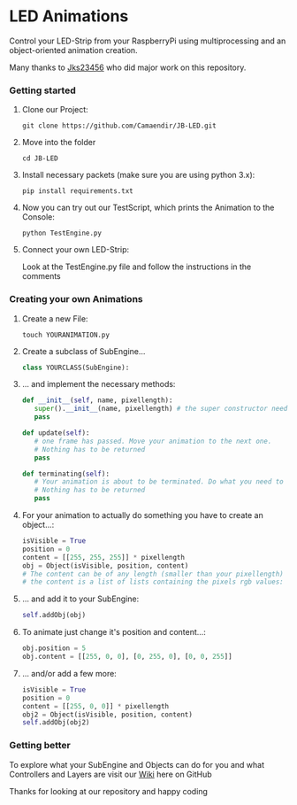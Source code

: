 # LED Animations


Control your LED-Strip from your RaspberryPi using multiprocessing and an object-oriented animation creation.

Many thanks to [Jks23456](https://github.com/Jks23456) who did major work on this repository.

### Getting started   

1. Clone our Project:

   ```shell script
   git clone https://github.com/Camaendir/JB-LED.git
   ```
    
2. Move into the folder

   ```shell script
   cd JB-LED
   ```
    
3. Install necessary packets (make sure you are using python 3.x):

   ```shell script
   pip install requirements.txt
   ```
    
4. Now you can try out our TestScript, which prints the Animation to the Console:

   ```shell script
   python TestEngine.py
   ```
    
5. Connect your own LED-Strip:

    Look at the TestEngine.py file and follow the instructions in the comments

### Creating your own Animations 

1. Create a new File:

   ```shell script
   touch YOURANIMATION.py
   ```
    
2. Create a subclass of SubEngine...

   ```python
   class YOURCLASS(SubEngine):
   ```
    
3. ... and implement the necessary methods:

    ```python
   def __init__(self, name, pixellength):
       super().__init__(name, pixellength) # the super constructor needs to be called
       pass
   
   def update(self):
       # one frame has passed. Move your animation to the next one.
       # Nothing has to be returned
       pass
    
   def terminating(self):
       # Your animation is about to be terminated. Do what you need to do
       # Nothing has to be returned
       pass
   ```

4. For your animation to actually do something you have to create an object...:

   ```python
   isVisible = True
   position = 0
   content = [[255, 255, 255]] * pixellength
   obj = Object(isVisible, position, content)
   # The content can be of any length (smaller than your pixellength)
   # the content is a list of lists containing the pixels rgb values: [ [r,g,b], [r,g,b], ... ]   
   ```

5. ... and add it to your SubEngine:

    ```python
   self.addObj(obj)
   ```
   
6. To animate just change it's position and content...:

   ```python
   obj.position = 5
   obj.content = [[255, 0, 0], [0, 255, 0], [0, 0, 255]] 
   ```
 
7. ... and/or add a few more:

   ```python
   isVisible = True
   position = 0
   content = [[255, 0, 0]] * pixellength
   obj2 = Object(isVisible, position, content)
   self.addObj(obj2)
   ```
   
### Getting better

To explore what your SubEngine and Objects can do for you and what Controllers and Layers are visit our [Wiki](https://github.com/Camaendir/JB-LED/wiki) here on GitHub

Thanks for looking at our repository and happy coding
 